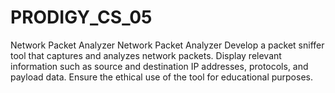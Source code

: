 # PRODIGY_CS_05
Network Packet Analyzer
Network Packet Analyzer Develop a packet sniffer tool that captures and analyzes network packets. Display relevant information such as source and destination IP addresses, protocols, and payload data. Ensure the ethical use of the tool for educational purposes.
